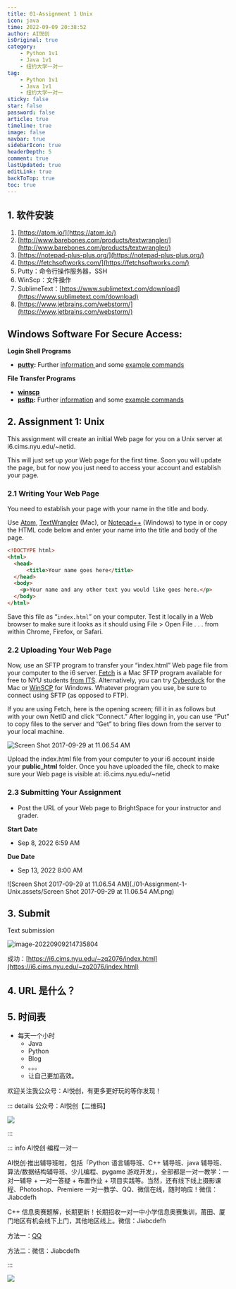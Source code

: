 ```yaml
---
title: 01-Assignment 1 Unix
icon: java
time: 2022-09-09 20:38:52
author: AI悦创
isOriginal: true
category: 
    - Python 1v1
    - Java 1v1
    - 纽约大学一对一
tag:
    - Python 1v1
    - Java 1v1
    - 纽约大学一对一
sticky: false
star: false
password: false
article: true
timeline: true
image: false
navbar: true
sidebarIcon: true
headerDepth: 5
comment: true
lastUpdated: true
editLink: true
backToTop: true
toc: true
---
```


## 1. 软件安装

1. [https://atom.io/](https://atom.io/)
2. [http://www.barebones.com/products/textwrangler/](http://www.barebones.com/products/textwrangler/)
3. [https://notepad-plus-plus.org/](https://notepad-plus-plus.org/)
4. [https://fetchsoftworks.com/](https://fetchsoftworks.com/)
5. Putty：命令行操作服务器，SSH
6. WinScp：文件操作
7. SublimeText：[https://www.sublimetext.com/download](https://www.sublimetext.com/download)
8. [https://www.jetbrains.com/webstorm/](https://www.jetbrains.com/webstorm/)

## Windows Software For Secure Access:

**Login Shell Programs**

- **[putty](https://www.chiark.greenend.org.uk/~sgtatham/putty/latest.html):** Further [information ](http://the.earth.li/~sgtatham/putty/0.53b/htmldoc/)and some [example commands](https://cims.nyu.edu/webapps/content/systems/userservices/netaccess/secure#putty)

**File Transfer Programs**

- **[winscp](https://winscp.net/)**
- **[psftp](https://www.chiark.greenend.org.uk/~sgtatham/putty/latest.html):** Further [information](http://the.earth.li/~sgtatham/putty/0.53b/htmldoc/Chapter6.html#6) and some [example commands](https://cims.nyu.edu/webapps/content/systems/userservices/netaccess/secure#psftp)

## 2. Assignment 1: Unix

This assignment will create an initial Web page for you on a Unix server at i6.cims.nyu.edu/~netid.

This will just set up your Web page for the first time. Soon you will update the page, but for now you just need to access your account and establish your page.

### 2.1 Writing Your Web Page

You need to establish your page with your name in the title and body.

Use [Atom](https://atom.io/), [TextWrangler](http://www.barebones.com/products/textwrangler/) (Mac), or [Notepad++](http://notepad-plus-plus.org/) (Windows) to type in or copy the HTML code below and enter your name into the title and body of the page.

```html
<!DOCTYPE html>
<html>
  <head>
      <title>Your name goes here</title>
  </head>
  <body>
    <p>Your name and any other text you would like goes here.</p>
  </body>
</html>
```

Save this file as “`index.html`” on your computer. Test it locally in a Web browser to make sure it looks as it should using File > Open File . . . from within Chrome, Firefox, or Safari.

### 2.2 Uploading Your Web Page

Now, use an SFTP program to transfer your “index.html” Web page file from your computer to the i6 server. [Fetch](https://fetchsoftworks.com/) is a Mac SFTP program available for free to NYU students [from ITS](https://www.nyu.edu/its/software/#fetch). Alternatively, you can try [Cyberduck](http://cyberduck.ch/) for the Mac or [WinSCP](http://winscp.net/) for Windows. Whatever program you use, be sure to connect using SFTP (as opposed to FTP).

If you are using Fetch, here is the opening screen; fill it in as follows but with your own NetID and click “Connect.” After logging in, you can use “Put” to copy files to the server and “Get” to bring files down from the server to your local machine.

![Screen Shot 2017-09-29 at 11.06.54 AM](./01-Assignment-1-Unix.assets/Screen-Shot-2017-09-29-at-11.06.54-AM-1024x820.png)

Upload the index.html file from your computer to your i6 account inside your **public_html** folder. Once you have uploaded the file, check to make sure your Web page is visible at: i6.cims.nyu.edu/~netid

### 2.3 Submitting Your Assignment

- Post the URL of your Web page to BrightSpace for your instructor and grader.

**Start Date**

- Sep 8, 2022 6:59 AM

**Due Date**

- Sep 13, 2022 8:00 AM

![Screen Shot 2017-09-29 at 11.06.54 AM](./01-Assignment-1-Unix.assets/Screen Shot 2017-09-29 at 11.06.54 AM.png)

## 3. Submit

Text submission

![image-20220909214735804](./01-Assignment-1-Unix.assets/image-20220909214735804.png)

成功：[https://i6.cims.nyu.edu/~zq2076/index.html](https://i6.cims.nyu.edu/~zq2076/index.html)

## 4. URL 是什么？

## 5. 时间表

- 每天一个小时
    - Java
    - Python
    - Blog
    - 。。。
    - 让自己更加高效。

欢迎关注我公众号：AI悦创，有更多更好玩的等你发现！

::: details 公众号：AI悦创【二维码】

![](/gzh.jpg)

:::

::: info AI悦创·编程一对一

AI悦创·推出辅导班啦，包括「Python 语言辅导班、C++ 辅导班、java 辅导班、算法/数据结构辅导班、少儿编程、pygame 游戏开发」，全部都是一对一教学：一对一辅导 + 一对一答疑 + 布置作业 + 项目实践等。当然，还有线下线上摄影课程、Photoshop、Premiere 一对一教学、QQ、微信在线，随时响应！微信：Jiabcdefh

C++ 信息奥赛题解，长期更新！长期招收一对一中小学信息奥赛集训，莆田、厦门地区有机会线下上门，其他地区线上。微信：Jiabcdefh

方法一：[QQ](http://wpa.qq.com/msgrd?v=3&uin=1432803776&site=qq&menu=yes)

方法二：微信：Jiabcdefh

:::

![](/zsxq.jpg)